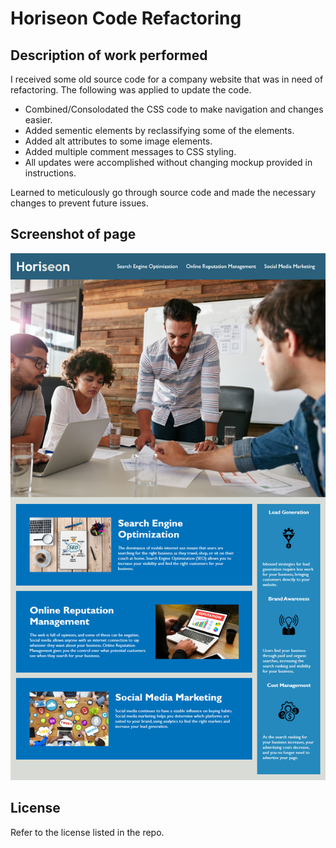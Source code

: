 # Horiseon Code Refactoring

## Description of work performed

I received some old source code for a company website that was in need of refactoring. The following was applied to update the code.

- Combined/Consolodated the CSS code to make navigation and changes easier.
- Added sementic elements by reclassifying some of the elements.
- Added alt attributes to some image elements.
- Added multiple comment messages to CSS styling.
- All updates were accomplished without changing mockup provided in instructions. 

Learned to meticulously go through source code and made the necessary changes to prevent future issues.

## Screenshot of page

![The-Horiseon-landing-page-including-a-header-with-nav-links,-main-sections-with-images,-aside-sections-with-images,-and-a-footer](.\assets\01-html-css-git-homework-demo.png)


## License

Refer to the license listed in the repo.
